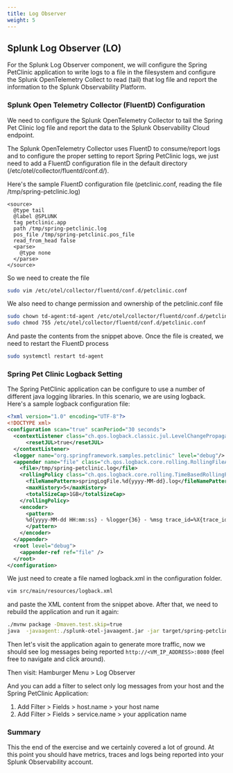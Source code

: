 ```yaml
---
title: Log Observer
weight: 5
---
```


## Splunk Log Observer (LO)

For the Splunk Log Observer component, we will configure the Spring PetClinic application to write logs to a file in the filesystem and configure the Splunk OpenTelemetry Collect to read (tail) that log file and report the information to the Splunk Observability Platform.

### Splunk Open Telemetry Collector (FluentD) Configuration

We need to configure the Splunk OpenTelemetry Collector to tail the Spring Pet Clinic log file and report the data to the Splunk Observability Cloud endpoint.

The Splunk OpenTelemetry Collector uses FluentD to consume/report logs and to configure the proper setting to report Spring PetClinic logs, we just need to add a FluentD configuration file in the default directory (/etc/otel/collector/fluentd/conf.d/).

Here's the sample FluentD configuration file (petclinic.conf, reading the file /tmp/spring-petclinic.log)

```text
<source>
  @type tail
  @label @SPLUNK
  tag petclinic.app
  path /tmp/spring-petclinic.log
  pos_file /tmp/spring-petclinic.pos_file
  read_from_head false
  <parse>
    @type none
  </parse>
</source>
```

So we need to create the file

```bash
sudo vim /etc/otel/collector/fluentd/conf.d/petclinic.conf
```

We also need to change permission and ownership of the petclinic.conf file

```bash
sudo chown td-agent:td-agent /etc/otel/collector/fluentd/conf.d/petclinic.conf
sudo chmod 755 /etc/otel/collector/fluentd/conf.d/petclinic.conf
```

And paste the contents from the snippet above. Once the file is created, we need to restart the FluentD process

```bash
sudo systemctl restart td-agent
```

### Spring Pet Clinic Logback Setting

The Spring PetClinic application can be configure to use a number of different java logging libraries. In this scenario, we are using logback. Here's a sample logback configuration file:

```xml
<?xml version="1.0" encoding="UTF-8"?>
<!DOCTYPE xml>
<configuration scan="true" scanPeriod="30 seconds">
  <contextListener class="ch.qos.logback.classic.jul.LevelChangePropagator">
      <resetJUL>true</resetJUL>
  </contextListener>
  <logger name="org.springframework.samples.petclinic" level="debug"/>
  <appender name="file" class="ch.qos.logback.core.rolling.RollingFileAppender">
    <file>/tmp/spring-petclinic.log</file>
    <rollingPolicy class="ch.qos.logback.core.rolling.TimeBasedRollingPolicy">
      <fileNamePattern>springLogFile.%d{yyyy-MM-dd}.log</fileNamePattern>
      <maxHistory>5</maxHistory>
      <totalSizeCap>1GB</totalSizeCap>
    </rollingPolicy>
    <encoder>
      <pattern>
      %d{yyyy-MM-dd HH:mm:ss} - %logger{36} - %msg trace_id=%X{trace_id} span_id=%X{span_id} trace_flags=%X{trace_flags} service.name=%property{otel.resource.service.name}, deployment.environment=%property{otel.resource.deployment.environment} %n
      </pattern>
    </encoder>
  </appender>
  <root level="debug">
    <appender-ref ref="file" />
  </root>
</configuration>
```

We just need to create a file named logback.xml in the configuration folder.

```bash
vim src/main/resources/logback.xml
```

and paste the XML content from the snippet above. After that, we need to rebuild the application and run it again:

```bash
./mvnw package -Dmaven.test.skip=true
java  -javaagent:./splunk-otel-javaagent.jar -jar target/spring-petclinic-*-SNAPSHOT.jar
```

Then let's visit the application again to generate more traffic, now we should see log messages being reported `http://<VM_IP_ADDRESS>:8080` (feel free to navigate and click around).

Then visit:
Hamburger Menu > Log Observer

And you can add a filter to select only log messages from your host and the Spring PetClinic Application:

1. Add Filter > Fields > host.name > your host name
2. Add Filter > Fields > service.name > your application name

### Summary

This the end of the exercise and we certainly covered a lot of ground. At this point you should have metrics, traces and logs being reported into your Splunk Observability account.
